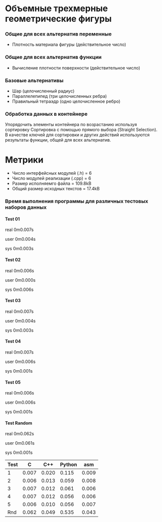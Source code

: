 # Объемные трехмерные геометрические фигуры

### Общие для всех альтернатив переменные
* Плотность материала фигуры (действительное число)
### Общие для всех альтернатив функции
* Вычисление плотности поверхности (действительное число)
### Базовые альтернативы
* Шар (целочисленный радиус)
* Параллелепипед (три целочисленных ребра)
* Правильный тетраэдр (одно целочисленное ребро)

### Обработка данных в контейнере
Упорядочить   элементы   контейнера   по   возрастанию   используя
сортировку  Сортировка с помощью прямого выбора (Straight Selection). В
качестве ключей для сортировки и других действий используются результаты
функции, общей для всех альтернатив.

# Метрики
- Число интерфейсных модулей (.h) = 6
- Число модулей реализации (.cpp) = 6
- Размер исполняемго файла = 109.8kB
- Общий размер исходных текстов = 17.4kB
### Время выполнения программы для различных тестовых наборов данных
#### Test 01

real	0m0.007s

user	0m0.004s

sys	0m0.003s

#### Test 02

real	0m0.006s

user	0m0.000s

sys	0m0.006s

#### Test 03

real	0m0.007s

user	0m0.004s

sys	0m0.003s

#### Test 04

real	0m0.007s

user	0m0.006s

sys	0m0.001s

#### Test 05

real	0m0.006s

user	0m0.006s

sys	0m0.001s

#### Test Random

real	0m0.062s

user	0m0.061s

sys	0m0.001s

| Test | C       | C++      | Python      | asm      |
| ---- | ------- | -------- | ----------- | -------- |
| 1    | 0.007   |0.020     | 0.115       | 0.009    |
| 2    | 0.006   |0.013     | 0.059       | 0.008    |
| 3    | 0.007   |0.012     | 0.061       | 0.006    |
| 4    | 0.007   |0.012     | 0.056       | 0.006    |
| 5    | 0.006   |0.010     | 0.056       | 0.007    |
| Rnd  | 0.062   |0.049     | 0.535       | 0.043    |
